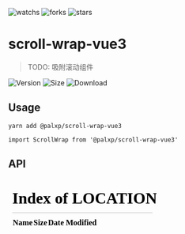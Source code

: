<!--
 * @Author: ShawnPhang
 * @Date: 2023-01-03 16:56:44
 * @Description:
 * @LastEditors: ShawnPhang <site: book.palxp.com>
 * @LastEditTime: 2023-05-29 15:09:10
-->

![watchs](https://img.shields.io/github/watchers/palxiao/front-end-arsenal?style=social) ![forks](https://img.shields.io/github/forks/palxiao/front-end-arsenal?style=social) ![stars](https://img.shields.io/github/stars/palxiao/front-end-arsenal?style=social)

# scroll-wrap-vue3

> TODO: 吸附滚动组件

![Version](https://img.shields.io/npm/v/@palxp/scroll-wrap-vue3) ![Size](https://img.shields.io/bundlephobia/min/@palxp/scroll-wrap-vue3?color=%2344cc88) ![Download](https://img.shields.io/npm/dm/@palxp/scroll-wrap-vue3)

## Usage

```
yarn add @palxp/scroll-wrap-vue3

import ScrollWrap from '@palxp/scroll-wrap-vue3'

```

## API

<iframe src="/#/docs/scroll-wrap/-scroll-wrap?preview=true" frameborder="0"></iframe>
